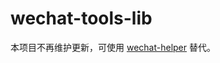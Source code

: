 # wechat-tools-lib

本项目不再维护更新，可使用 [wechat-helper](https://github.com/KangSpaceTeam/wechat-helper) 替代。

<!--
[![license](https://img.shields.io/github/license/KangSpace/wechat-tools-lib)](LICENSE)
![maven](https://img.shields.io/maven-central/v/org.kangspace.wechat/wechat-tools-lib)

### 介绍(Introduction)
该项目集成封装微信公众号相关接口,并提供工具类访问接口。

### 项目实现功能：  

1. 微信公众号
* 集成微信网页授权接口及网页授权获取用户信息
* 集成微信公众号获取AccessToken,JsApiTicket及其缓存
* 集成微信公众号拉取用户列表及用户信息
* 集成微信公众号发送模版消息
* 集成微信公众号JS签名

2. 企业微信
* 集成企业微信网页授权接口及网页授权获取用户信息
* 集成企业微信获取Token及Token缓存
   * 集成微信公众号获取AccessToken,JsApiTicket,AppJsApiTicket(应用JS-SDK)及其缓存
* 集成企业微信公众号发送应用消息
* 集成企业微信公众号JS签名(企业JS-SDK签名和应用JS-SDK签名)

### API列表：
<table style="table-layout:fixed;text-align:left;">
    <thead>
        <tr><td>功能</td><td>类</td><td>方法</td><td>用法</td></tr>
    </thead>
    <tbody style="">
        <tr>
            <td rowspan="2">重定向到网页授权地址</td>
            <td rowspan="2">
                <small>org.kangspace.wechat.oauth2.</small><br>
                <a href="doc/javadoc/org/kangspace/wechat/oauth2/OAuth2InterfaceAccess.html"><code>OAuth2InterfaceAccess</code></a>
            </td>
            <td>
                <small>void </small>
                <code>redirectToAuthorizeUrl</code><br>
                <small><code>(String appId, String redirectURI, String param, HttpServletRequest request, HttpServletResponse response)</code>
                </code></small>
            </td>
            <td>
                <small>
                <code>oAth2InterfaceAccess.redirectToAuthorizeUrl(appId,url,state,request,response)</code>
                </small>
            </td>
        </tr>
        <tr>
            <td>
                <small>void </small>
                <code>redirectToAuthorizeUrl</code><br>
                <small>
                <code>(String appId,String redirectURI, String param, WeChatConfig.OAth2Scope scope, HttpServletRequest request, HttpServletResponse response)</code>
                </small>
            </td>    
            <td><small>
                <code>oAth2InterfaceAccess.redirectToAuthorizeUrl(appId,redirectURI,param, WeChatConfig.OAth2Scope.SNSAPI_BASE,request,response)</code>
                </small>
            </td>
        </tr>
        <tr>
            <td>网页授权获取ACCESS_TOKEN</td>
            <td><small>org.kangspace.wechat.oauth2.</small><br>
                <a href="doc/javadoc/org/kangspace/wechat/oauth2/OAuth2InterfaceAccess.html"><code>OAuth2InterfaceAccess</code></a>
            </td>
            <td><small>OAuth2AccessTokenReturnBean </small><code>getAccessToken(String code)</code></td>
            <td><small><code>oAth2InterfaceAccess.getAccessToken("codexxx")</code></small></td>
        </tr>
        <tr>
            <td>网页授权获取用户信息</td>
            <td><small>org.kangspace.wechat.oauth2.</small><br>
                <a href="doc/javadoc/org/kangspace/wechat/oauth2/OAuth2InterfaceAccess.html"><code>OAuth2InterfaceAccess</code></a>
            </td>
            <td><small>OAuth2UserInfoReturnBean</small><code>getUserInfo(String accessToken,String openId,Lang lang)</code></td>
            <td><small><code>oAth2InterfaceAccess.getUserInfo(accessToken,openId, Lang.ZH_CN)</code></small></td>
        </tr>
        <tr>
            <td>获取微信公众号ACCESS_TOKEN</td>
            <td><small>org.kangspace.wechat.mp.</small><br>
                <a href="doc/javadoc/org/kangspace/wechat/mp/MpInterfaceAccess.html"><code>MpInterfaceAccess</code></a>
            </td>
            <td><small>AccessTokenReturnBean</small><code>getAccessToken(String appId)</code></td>
            <td><small><code>new MpInterfaceAccess().getAccessToken(appId)</code></small></td>
        </tr>
        <tr>
            <td rowspan=2>缓存获取微信公众号ACCESS_TOKEN(RedisTemplate)</td>
            <td><small>org.kangspace.wechat.cache.</small><br>
                <code>WeChatAccessTokenCache</code></td>
            <td><small>String</small><code>get(String appId,String key)</code></td>
            <td><small><code>new WeChatAccessTokenCache().getAccessToken(appId,"access_token")</code></small></td>
        </tr>
        <tr>
            <td><small>org.kangspace.wechat.cache.</small><br>
                <code>AbstractWeChatCacheOperator</code></td>
            <td><small>T</small><code>get(String appId,String key)</code></td>
            <td>实现抽象方法以控制缓存的操作</td>
        </tr>
        <tr>
            <td>获取微信公众号用户信息</td>
            <td><small>org.kangspace.wechat.mp.</small><br>
                <a href="doc/javadoc/org/kangspace/wechat/mp/MpInterfaceAccess.html"><code>MpInterfaceAccess</code></a>
            </td>
            <td><small>MpUserBasicInfoReturnBean</small><code>getUserInfo(String accessToken,String openId)</code></td>
            <td><small><code>new MpInterfaceAccess().getUserInfo("accessToken","openId")</code></small></td>
        </tr>
        <tr>
            <td>批量获取微信公众号关注用户列表</td>
            <td><small>org.kangspace.wechat.mp.</small><br>
                <a href="doc/javadoc/org/kangspace/wechat/mp/MpInterfaceAccess.html"><code>MpInterfaceAccess</code></a>
            </td>
            <td><small>MpUserListReturnBean</small><code>getUserList(String accessToken, String nextOpenId)</code></td>
            <td><small><code>new MpInterfaceAccess().getUserList("accessToken","nextOpenId")</code></small></td>
        </tr>
        <tr>
            <td>批量获取微信公众号关注用户列表详情</td>
            <td><small>org.kangspace.wechat.mp.</small><br>
                <a href="doc/javadoc/org/kangspace/wechat/mp/MpInterfaceAccess.html"><code>MpInterfaceAccess</code></a>
            </td>
            <td><small></small><code>getMpUserListBatch(String appId, String accessToken, String nextOpenId, Consumer<List<MpUserBasicInfoReturnBean>> consumer, Function<String,String> retrieveTokenFn)</code></td>
            <td><small><pre>
                 new MpInterfaceAccess().interfaceAccess.getMpUserListBatch(appId, accessToken, nextOpenId,
                     new Consumer&lt;List&lt;MpUserBasicInfoReturnBean&gt;&gt;() {
                         @Override
                         public void accept(List&lt;MpUserBasicInfoReturnBean&gt; mpUserInfos) {
                             for (MpUserBasicInfoReturnBean t : mpUserInfos) {
                                 System.out.println("\t" + t.toString());
                                 cntNum[0]++;
                             }
                             System.out.println();
                         }
                     }, new Function&lt;String, String&gt;() {
                         @Override
                         public String apply(String t) {
                             return getAccessToken(t, true);
                         }
                     });
        </pre></small></td>                                                            
        </tr>
        <tr>
            <td rowspan=3>发送模版消息</td>
            <td><small>org.kangspace.wechat.message.</small><br>
                <a href="doc/javadoc/org/kangspace/wechat/message/MessageTemplateSender.html"><code>MessageTemplateSender</code></a>
            </td>
            <td><small>WeChatReturnBean </small><code>send(MessageBean messageBean, String accessToken)</code></td>
            <td><small><code>WeChatReturnBean returnBean = sender.send(messageBean, "accessToken");</code></small></td>
        </tr>
        <tr>
            <td><small>org.kangspace.wechat.message.batch.</small><br>
                <a href="doc/javadoc/org/kangspace/wechat/message/batch/SendHelper.html"><code>SendHelper</code></a>
            </td>
            <td><small>ForkJoinTask<Boolean> </small><code>send(String appId, SendObject obj, Function<String,String> reGetToken)</code></td>
            <td><small><code>SendHelper.send(appId,message,(t)->wxAccessTokenCache.refreshByAppId(appId))</code></small></td>
        </tr>
        <tr>
            <td><small>org.kangspace.wechat.message.factory</small><br>
                <a href="doc/javadoc/org/kangspace/wechat/message/factory/MessageFactory.ThreeKeyMessageFactory.html"><code>MessageFactory.ThreeKeyMessageFactory</code></a>
            </td>
            <td><small>SendHelper.SendObject </small><code>get(String appId, String accessToken, String templateId, String openId, String key1Val, String key2Val, MessageBean.Miniprogram miniprogram)</code></td>
            <td>--</td>
        </tr>
        <tr>
            <td >企业微信相关集成</td>
            <td><small>org.kangspace.wework</small><br>
                <code>WeWorkInterfaceAccess</code>
            </td>
            <td> --  </td>
            <td> --  </td>
        </tr>
    </tbody>
</table>

### 快速开始：
1. 项目环境:
   - <p><code>Maven,JDK1.7+,UTF-8</code></p>
   - <code>需在项目classes下配置wechat-config.properties,参考</code>[resources/wechat-config-example.properties](src/main/resources/wechat-config-example.properties)
      
2. 使用"API列表"测试接口调用

3. JavaDoc接口文档

   [wechat-tools-lib java-doc](https://kangspace.github.io/wechat-tools-lib/doc/javadoc/)

### MAVEN：

[OSSRH-62558](https://issues.sonatype.org/browse/OSSRH-62558)

> 可自行执行mvn install打包

```
<dependency>
    <groupId>org.kangspace.wechat</groupId>
    <artifactId>wechat-tools-lib</artifactId>
    <version>1.0.2</version>
</dependency>
```

-->
